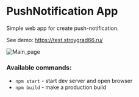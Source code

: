 # PushNotification App
Simple web app for create push-notification.

See demo: https://test.stroygrad66.ru/

![Main_page](./main_page.jpg)



### Available commands:

- `npm start` - start dev server and open browser
- `npm build` - make a production build